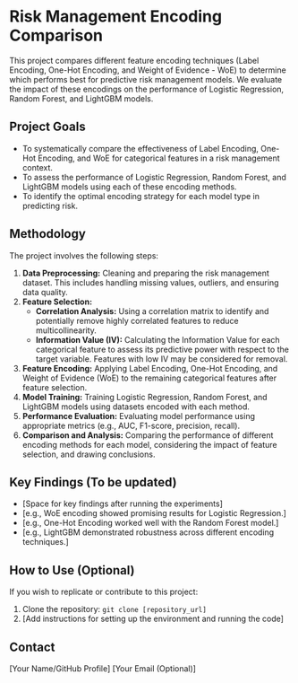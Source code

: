 # Risk Management Encoding Comparison

This project compares different feature encoding techniques (Label Encoding, One-Hot Encoding, and Weight of Evidence - WoE) to determine which performs best for predictive risk management models. We evaluate the impact of these encodings on the performance of Logistic Regression, Random Forest, and LightGBM models.

## Project Goals

* To systematically compare the effectiveness of Label Encoding, One-Hot Encoding, and WoE for categorical features in a risk management context.
* To assess the performance of Logistic Regression, Random Forest, and LightGBM models using each of these encoding methods.
* To identify the optimal encoding strategy for each model type in predicting risk.

## Methodology

The project involves the following steps:

1.  **Data Preprocessing:** Cleaning and preparing the risk management dataset. This includes handling missing values, outliers, and ensuring data quality.
2.  **Feature Selection:**
    * **Correlation Analysis:** Using a correlation matrix to identify and potentially remove highly correlated features to reduce multicollinearity.
    * **Information Value (IV):** Calculating the Information Value for each categorical feature to assess its predictive power with respect to the target variable. Features with low IV may be considered for removal.
3.  **Feature Encoding:** Applying Label Encoding, One-Hot Encoding, and Weight of Evidence (WoE) to the remaining categorical features after feature selection.
4.  **Model Training:** Training Logistic Regression, Random Forest, and LightGBM models using datasets encoded with each method.
5.  **Performance Evaluation:** Evaluating model performance using appropriate metrics (e.g., AUC, F1-score, precision, recall).
6.  **Comparison and Analysis:** Comparing the performance of different encoding methods for each model, considering the impact of feature selection, and drawing conclusions.
## Key Findings (To be updated)

* [Space for key findings after running the experiments]
* [e.g., WoE encoding showed promising results for Logistic Regression.]
* [e.g., One-Hot Encoding worked well with the Random Forest model.]
* [e.g., LightGBM demonstrated robustness across different encoding techniques.]

## How to Use (Optional)

If you wish to replicate or contribute to this project:

1.  Clone the repository: `git clone [repository_url]`
2.  [Add instructions for setting up the environment and running the code]

## Contact

[Your Name/GitHub Profile]
[Your Email (Optional)]
